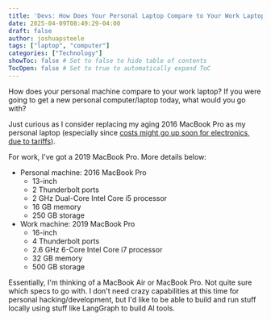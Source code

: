 ```yaml
---
title: 'Devs: How Does Your Personal Laptop Compare to Your Work Laptop?'
date: 2025-04-09T08:49:29-04:00
draft: false
author: joshuapsteele
tags: ["laptop", "computer"]
categories: ["Technology"]
showToc: false # Set to false to hide table of contents
TocOpen: false # Set to true to automatically expand ToC
---
```


How does your personal machine compare to your work laptop? If you were going to get a new personal computer/laptop today, what would you go with? 

Just curious as I consider replacing my aging 2016 MacBook Pro as my personal laptop (especially since [costs might go up soon for electronics, due to tariffs](https://www.wired.com/story/tariffs-are-going-to-make-your-electronics-more-expensive/)). 

For work, I've got a 2019 MacBook Pro. More details below:

- Personal machine: 2016 MacBook Pro 
    - 13-inch 
    - 2 Thunderbolt ports
    - 2 GHz Dual-Core Intel Core i5 processor
    - 16 GB memory
    - 250 GB storage
- Work machine: 2019 MacBook Pro
    - 16-inch
    - 4 Thunderbolt ports
    - 2.6 GHz 6-Core Intel Core i7 processor
    - 32 GB memory
    - 500 GB storage

Essentially, I'm thinking of a MacBook Air or MacBook Pro. Not quite sure which specs to go with. I don't need crazy capabilities at this time for personal hacking/development, but I'd like to be able to build and run stuff locally using stuff like LangGraph to build AI tools.